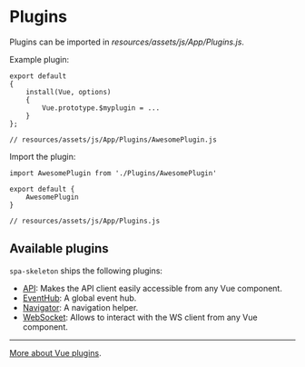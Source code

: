 # Plugins

Plugins can be imported in *resources/assets/js/App/Plugins.js*.

Example plugin:

    export default
    {
        install(Vue, options)
        {
            Vue.prototype.$myplugin = ...
        }
    };

    // resources/assets/js/App/Plugins/AwesomePlugin.js

Import the plugin:

    import AwesomePlugin from './Plugins/AwesomePlugin'

    export default {
        AwesomePlugin
    }

    // resources/assets/js/App/Plugins.js

## Available plugins

`spa-skeleton` ships the following plugins:

- [API](Plugins/API.md): Makes the API client easily accessible from any Vue component.
- [EventHub](Plugins/EventHub.md): A global event hub.
- [Navigator](Plugins/Navigator.md): A navigation helper.
- [WebSocket](Plugins/WebSocket.md): Allows to interact with the WS client from any Vue component.

---
[More about Vue plugins](https://vuejs.org/v2/guide/plugins.html).
